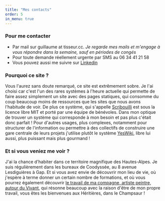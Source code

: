 ```yaml
---
title: "Mes contacts"
order: 5
in_menu: true
---
```

### Pour me contacter
- Par mail sur guillaume at tisseur.cc. _Je regarde mes mails et m'engage à vous répondre dans la semaine, sauf en périodes de congés_
- Pour toute demande réellement urgente par SMS au 06 34 41 21 58
- Vous pouvez aussi me suivre sur [Linkedin](https://www.linkedin.com/in/guillaume-doukhan/) 

### Pourquoi ce site ?
Vous l'aurez sans doute remarqué, ce site est extrêmement sobre.
Je l'ai choisi car c'est l'un des rares systèmes à l'heure actuelle qui permette de faire assez simplement un site avec des pages statiques, qui consomme du coup beaucoup moins de ressources que les sites que nous avons l'habitude de voir. 
De plus ce système, qui s'appelle [Scribouilli](https://scribouilli.org/) est sous la licence libre MIT et porté par une équipe de bénévoles.
Dans mon optique de trouver un système qui corresponde à mon besoin et pas plus c'était donc parfait !
Pour d'autres usages, plus complexes, notamment pour structurer de l'information ou permettre à des collectifs de construire une gare centrale de leurs projets j'utilise plutôt le système [YesWiki](https://yeswiki.net/), libre lui aussi, plus puissant mais plus gourmand !

### Et si vous veniez me voir ?
J'ai la chance d'habiter dans ce territoire magnifique des Hautes-Alpes.
Je suis régulièrement dans les bureaux de Coodyssée, au 8 avenue Lesdiguières à Gap.
Et si vous avez envie de découvrir mon lieu de vie, où j'espère à terme donner un certain nombre de formations, et où vous pourrez également découvrir [le travail de ma compagne, artiste peintre, autour du Vivant](https://amelieboissy.fr), qui résonne beaucoup avec la raison d'être de mon propre travail, vous êtes les bienvenues aux Héritières, dans le Champsaur ! 